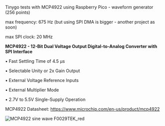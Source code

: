 
Tinygo tests with MCP4922 using Raspberry Pico - waveform generator (256 points)

max frequency: 675 Hz (but using SPI DMA is bigger - another project as soon)  

max SPI clock: 20 MHz 

**MCP4922 - 12-Bit Dual Voltage Output Digital-to-Analog Converter with SPI Interface**

• Fast Settling Time of 4.5 µs

• Selectable Unity or 2x Gain Output

• External Voltage Reference Inputs

• External Multiplier Mode

• 2.7V to 5.5V Single-Supply Operation

MCP4922 Datasheet:  https://www.microchip.com/en-us/product/mcp4922



![MCP4922 sine wave F0029TEK_red](https://github.com/Gustavomurta/tinyGo_my_experiments/assets/4587366/0b8a37f9-ebf7-4a92-ac07-141e25900fae)
